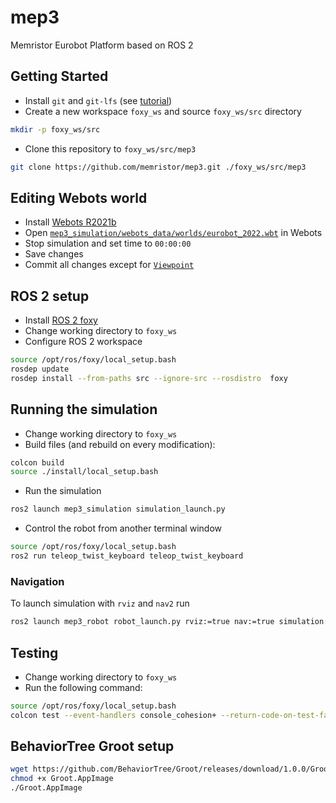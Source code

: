# mep3
Memristor Eurobot Platform based on ROS 2

## Getting Started


- Install `git` and `git-lfs` (see [tutorial](https://git-lfs.github.com/))
- Create a new workspace `foxy_ws` and source `foxy_ws/src` directory
```sh
mkdir -p foxy_ws/src
```
- Clone this repository to `foxy_ws/src/mep3`
```sh
git clone https://github.com/memristor/mep3.git ./foxy_ws/src/mep3
```

## Editing Webots world

- Install [Webots R2021b](https://github.com/cyberbotics/webots/releases/download/R2021b/webots_2021b_amd64.deb)
- Open [`mep3_simulation/webots_data/worlds/eurobot_2022.wbt`](./mep3_simulation/webots_data/worlds/eurobot_2022.wbt) in Webots
- Stop simulation and set time to `00:00:00`
- Save changes
- Commit all changes except for [`Viewpoint`](./mep3_simulation/webots_data/worlds/eurobot_2022.wbt#L5-L7)

## ROS 2 setup

- Install [ROS 2 foxy](https://docs.ros.org/en/foxy/Installation.html)
- Change working directory to `foxy_ws`
- Configure ROS 2 workspace
```sh
source /opt/ros/foxy/local_setup.bash
rosdep update
rosdep install --from-paths src --ignore-src --rosdistro  foxy
```

## Running the simulation

- Change working directory to `foxy_ws`
- Build files (and rebuild on every modification):
```sh
colcon build
source ./install/local_setup.bash
```
- Run the simulation
```sh
ros2 launch mep3_simulation simulation_launch.py
```
- Control the robot from another terminal window
```sh
source /opt/ros/foxy/local_setup.bash
ros2 run teleop_twist_keyboard teleop_twist_keyboard
```

### Navigation

To launch simulation with `rviz` and `nav2` run
```sh
ros2 launch mep3_robot robot_launch.py rviz:=true nav:=true simulation:=true
```

## Testing

- Change working directory to `foxy_ws`
- Run the following command:
```sh
source /opt/ros/foxy/local_setup.bash
colcon test --event-handlers console_cohesion+ --return-code-on-test-failure
```

## BehaviorTree Groot setup

```bash
wget https://github.com/BehaviorTree/Groot/releases/download/1.0.0/Groot-1.0.0-x86_64.AppImage -o Groot.AppImage
chmod +x Groot.AppImage
./Groot.AppImage
```
